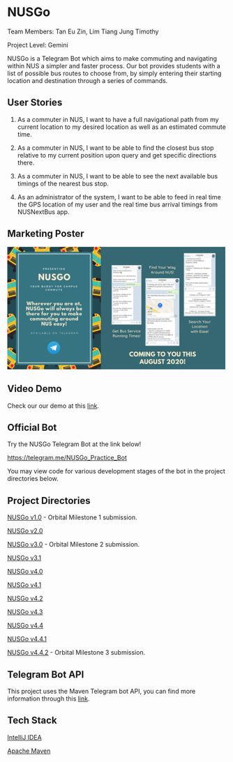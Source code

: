 # NUSGo
Team Members: Tan Eu Zin, Lim Tiang Jung Timothy

Project Level: Gemini

NUSGo is a Telegram Bot which aims to make commuting and navigating within NUS a simpler and faster process. Our bot provides students with a list of possible bus routes to choose from, by simply entering their starting location and destination through a series of commands. 

## User Stories
1. As a commuter in NUS, I want to have a full navigational path from my current location to my desired
location as well as an estimated commute time.

2. As a commuter in NUS, I want to be able to find the closest bus stop relative to my current position
upon query and get specific directions there.

3. As a commuter in NUS, I want to be able to see the next available bus timings of the nearest bus stop.

4. As an administrator of the system, I want to be able to feed in real time the GPS location of my user
and the real time bus arrival timings from NUSNextBus app.

## Marketing Poster

<img src="NUSGo%20Final%20Poster.png" width="500"> 

## Video Demo
Check our our demo at this [link]().

## Official Bot
Try the NUSGo Telegram Bot at the link below!

https://telegram.me/NUSGo_Practice_Bot

You may view code for various development stages of the bot in the project directories below.

## Project Directories
[NUSGo v1.0](/NUSGo%20v1.0) - Orbital Milestone 1 submission.

[NUSGo v2.0](/NUSGo%20v2.0)

[NUSGo v3.0](/NUSGo%20v3.0) - Orbital Milestone 2 submission.

[NUSGo v3.1](/NUSGo%20v3.0)

[NUSGo v4.0](/NUSGo%20v4.0)

[NUSGo v4.1](/NUSGo%20v4.1)

[NUSGo v4.2](/NUSGo%20v4.2)

[NUSGo v4.3](/NUSGo%20v4.3)

[NUSGo v4.4](/NUSGo%20v4.4)

[NUSGo v4.4.1](/NUSGo%20v4.4.1)

[NUSGo v4.4.2](/NUSGo%20v4.4.2) - Orbital Milestone 3 submission.


## Telegram Bot API
This project uses the Maven Telegram bot API, you can find more information through this [link](https://github.com/rubenlagus/TelegramBots).

## Tech Stack
[IntelliJ IDEA](https://www.jetbrains.com/idea/)

[Apache Maven](http://maven.apache.org/)
